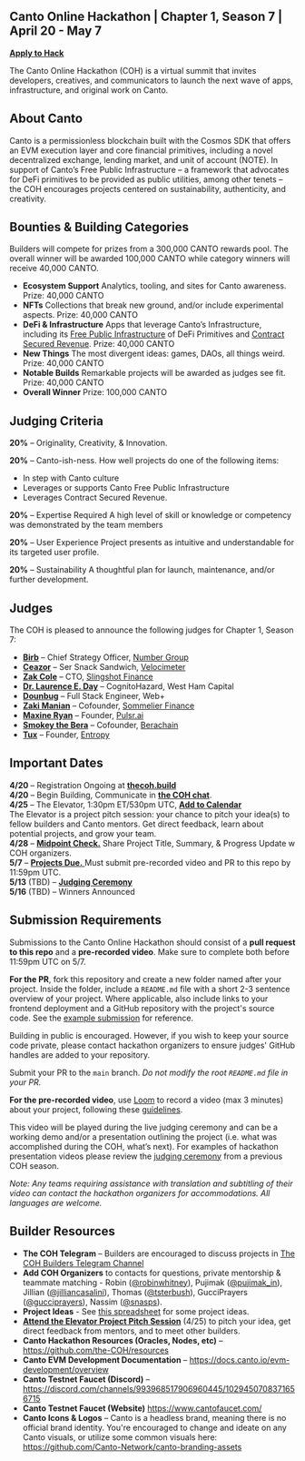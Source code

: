## Canto Online Hackathon | Chapter 1, Season 7 | April 20 - May 7

[**Apply to Hack**](https://eugnmr538db.typeform.com/to/BCe0ZX8H)  

The Canto Online Hackathon (COH) is a virtual summit that invites developers, creatives, and communicators to launch the next wave of apps, infrastructure, and original work on Canto. 

## **About Canto**

Canto is a permissionless blockchain built with the Cosmos SDK that offers an EVM execution layer and core financial primitives, including a novel decentralized exchange, lending market, and unit of account (NOTE). In support of Canto’s Free Public Infrastructure – a framework that advocates for DeFi primitives to be provided as public utilities, among other tenets –  the COH encourages projects centered on sustainability, authenticity, and creativity. 

## **Bounties & Building Categories**
Builders will compete for prizes from a 300,000 CANTO rewards pool. The overall winner will be awarded 100,000 CANTO while category winners will receive 40,000 CANTO.

* **Ecosystem Support** 
Analytics, tooling, and sites for Canto awareness. 
Prize: 40,000 CANTO
* **NFTs**
Collections that break new ground, and/or include experimental aspects. 
Prize: 40,000 CANTO
* **DeFi & Infrastructure** 
Apps that leverage Canto’s Infrastructure, including its [Free Public Infrastructure](https://docs.canto.io/readme/free-public-infrastructure-fpi) of DeFi Primitives and [Contract Secured Revenue](https://docs.canto.io/evm-development/contract-secured-revenue-csr). 
Prize: 40,000 CANTO
* **New Things**
The most divergent ideas: games, DAOs, all things weird.  
Prize: 40,000 CANTO
* **Notable Builds**
Remarkable projects will be awarded as judges see fit. 
Prize: 40,000 CANTO
* **Overall Winner**
Prize: 100,000 CANTO

## **Judging Criteria**

**20%** – Originality, Creativity, & Innovation.

**20%** – Canto-ish-ness. How well projects do one of the following items:
* In step with Canto culture
* Leverages or supports Canto Free Public Infrastructure
* Leverages Contract Secured Revenue.

**20%** – Expertise Required
A high level of skill or knowledge or competency was demonstrated by the team members

**20%** – User Experience
Project presents as intuitive and understandable for its targeted user profile.

**20%** – Sustainability
A thoughtful plan for launch, maintenance, and/or further development.  

## **Judges**

The COH is pleased to announce the following judges for Chapter 1, Season 7:

* [**Birb**](https://twitter.com/Bonecondor) –  Chief Strategy Officer, [Number Group](https://numbergroup.xyz)
* [**Ceazor**](https://twitter.com/Ceazor7) – Ser Snack Sandwich, [Velocimeter](https://www.velocimeter.xyz/swap)
* [**Zak Cole**](https://twitter.com/0xzak) – CTO, [Slingshot Finance](https://slingshot.finance)
* [**Dr. Laurence E. Day**](https://twitter.com/functi0nZer0) – CognitoHazard, West Ham Capital
* [**Dounbug**](https://twitter.com/d0unbug) – Full Stack Engineer, Web+
* [**Zaki Manian**](https://twitter.com/zmanian) – Cofounder, [Sommelier Finance](https://www.sommelier.finance/)
* [**Maxine Ryan**](https://twitter.com/MaxieRyan) – Founder, [Pulsr.ai](https://www.pulsr.ai/)
* [**Smokey the Bera**](https://twitter.com/SmokeyTheBera) – Cofounder, [Berachain](https://berachain.com/)
* [**Tux**](https://twitter.com/__tux) – Founder, [Entropy](https://entropy.xyz/)

## **Important Dates**

**4/20** – Registration Ongoing at [**thecoh.build**](https://thecoh.build)  
**4/20** – Begin Building, Communicate in [**the COH chat**](https://t.me/+aXvNO-ZcrWZjYTIx).  
**4/25** – The Elevator, 1:30pm ET/530pm UTC, [**Add to Calendar**](https://calendar.google.com/calendar/event?action=TEMPLATE&tmeid=NzVocDRiODcxaGFrZGFqY25idWM1bnU4N28gY18xNmYwYzVlNWQ2MjdmMzVhODQ3MmExMTkyNjZhNzUzYjMxOWYxMmViZmM5YTRhMTYxZWM4N2FkYjJlYWI0NjNkQGc&tmsrc=c_16f0c5e5d627f35a8472a119266a753b319f12ebfc9a4a161ec87adb2eab463d%40group.calendar.google.com)  
The Elevator is a project pitch session: your chance to pitch your idea(s) to fellow builders and Canto mentors. Get direct feedback, learn about potential projects, and grow your team.  
**4/28** – [**Midpoint Check.**](https://form.jotform.com/231095474088159) Share Project Title, Summary, & Progress Update w COH organizers.  
**5/7** – [**Projects Due.** ](https://form.jotform.com/231094957672163) Must submit pre-recorded video and PR to this repo by 11:59pm UTC.  
**5/13** (TBD) – [**Judging Ceremony**](https://youtu.be/AgFSqpUF8DY)  
**5/16** (TBD) – Winners Announced  

## **Submission Requirements**

Submissions to the Canto Online Hackathon should consist of a **pull request to this repo** and a **pre-recorded video**. Make sure to complete both before 11:59pm UTC on 5/7.

**For the PR**, fork this repository and create a new folder named after your project. Inside the folder, include a `README.md` file with a short 2-3 sentence overview of your project. Where applicable, also include links to your frontend deployment and a GitHub repository with the project's source code. See the [example submission](/Example%20Submission/) for reference.

Building in public is encouraged. However, if you wish to keep your source code private, please contact hackathon organizers to ensure judges' GitHub handles are added to your repository.

Submit your PR to the `main` branch. *Do not modify the root `README.md` file in your PR.*

**For the pre-recorded video**, use [Loom](https://www.loom.com/) to record a video (max 3 minutes) about your project, following these [guidelines](https://docs.google.com/document/d/1ROIdoGOL9zmSGpq9081uQ3t0HH1WNlObn5HREgoP4Pk/edit?usp=sharing).

This video will be played during the live judging ceremony and can be a working demo and/or a presentation outlining the project (i.e. what was accomplished during the COH, what’s next). For examples of hackathon presentation videos please review the [judging ceremony](https://youtu.be/inbF96BadPA?t=1923) from a previous COH season.

*Note: Any teams requiring assistance with translation and subtitling of their video can contact the hackathon organizers for accommodations. All languages are welcome.* 

## **Builder Resources**

* **The COH Telegram** – Builders are encouraged to discuss projects in [The COH Builders Telegram Channel](https://t.me/+aXvNO-ZcrWZjYTIx) 
* **Add COH Organizers** to contacts for questions, private mentorship & teammate matching -  Robin ([@robinwhitney](https://t.me/robinwhitney)), Pujimak ([@pujimak_in](https://t.me/pujimak_in)), Jillian ([@jilliancasalini](https://t.me/jilliancasalini)), Thomas ([@tsterbush](https://t.me/tsterbush)), GucciPrayers ([@gucciprayers](https://t.me/gucciprayers)), Nassim ([@snasps](https://t.me/snasps)).
* **Project Ideas** - See [this spreadsheet](https://docs.google.com/spreadsheets/d/1Ecp7ixsFEtIyZw4qzmLYOOT6NHUWqHn0bZHi1eaY6DQ/edit?usp=sharing) for some project ideas.
* **[Attend the Elevator Project Pitch Session]((https://calendar.google.com/calendar/event?action=TEMPLATE&tmeid=NzVocDRiODcxaGFrZGFqY25idWM1bnU4N28gY18xNmYwYzVlNWQ2MjdmMzVhODQ3MmExMTkyNjZhNzUzYjMxOWYxMmViZmM5YTRhMTYxZWM4N2FkYjJlYWI0NjNkQGc&tmsrc=c_16f0c5e5d627f35a8472a119266a753b319f12ebfc9a4a161ec87adb2eab463d%40group.calendar.google.com))** (4/25) to pitch your idea, get direct feedback from mentors, and to meet other builders. 
* **Canto Hackathon Resources (Oracles, Nodes, etc)** – https://github.com/the-COH/resources
* **Canto EVM Development Documentation** – https://docs.canto.io/evm-development/overview
* **Canto Testnet Faucet (Discord)** – https://discord.com/channels/993968517906960445/1029450708371656715
* **Canto Testnet Faucet (Website)** https://www.cantofaucet.com/
*  **Canto Icons & Logos** – Canto is a headless brand, meaning there is no official brand identity. You're encouraged to change and ideate on any Canto visuals, or utilize some common visuals here: https://github.com/Canto-Network/canto-branding-assets